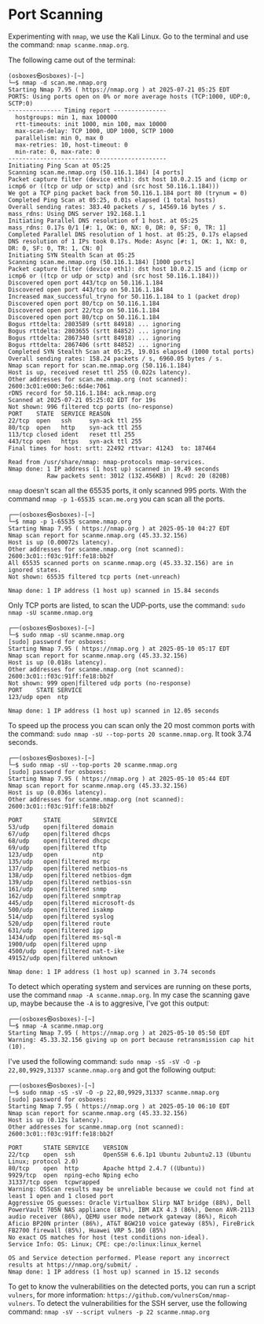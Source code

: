 # Port Scanning

Experimenting with `nmap`, we use the Kali Linux. Go to the terminal and use the command: `nmap scanme.nmap.org`.

The following came out of the terminal:

```console
(osboxes㉿osboxes)-[~]                                                                                                                                                                                                                  
└─$ nmap -d scan.me.nmap.org
Starting Nmap 7.95 ( https://nmap.org ) at 2025-07-21 05:25 EDT
PORTS: Using ports open on 0% or more average hosts (TCP:1000, UDP:0, SCTP:0)
--------------- Timing report ---------------
  hostgroups: min 1, max 100000
  rtt-timeouts: init 1000, min 100, max 10000
  max-scan-delay: TCP 1000, UDP 1000, SCTP 1000
  parallelism: min 0, max 0
  max-retries: 10, host-timeout: 0
  min-rate: 0, max-rate: 0
---------------------------------------------
Initiating Ping Scan at 05:25
Scanning scan.me.nmap.org (50.116.1.184) [4 ports]
Packet capture filter (device eth1): dst host 10.0.2.15 and (icmp or icmp6 or ((tcp or udp or sctp) and (src host 50.116.1.184)))
We got a TCP ping packet back from 50.116.1.184 port 80 (trynum = 0)
Completed Ping Scan at 05:25, 0.01s elapsed (1 total hosts)
Overall sending rates: 383.40 packets / s, 14569.16 bytes / s.
mass_rdns: Using DNS server 192.168.1.1
Initiating Parallel DNS resolution of 1 host. at 05:25
mass_rdns: 0.17s 0/1 [#: 1, OK: 0, NX: 0, DR: 0, SF: 0, TR: 1]
Completed Parallel DNS resolution of 1 host. at 05:25, 0.17s elapsed
DNS resolution of 1 IPs took 0.17s. Mode: Async [#: 1, OK: 1, NX: 0, DR: 0, SF: 0, TR: 1, CN: 0]
Initiating SYN Stealth Scan at 05:25
Scanning scan.me.nmap.org (50.116.1.184) [1000 ports]
Packet capture filter (device eth1): dst host 10.0.2.15 and (icmp or icmp6 or ((tcp or udp or sctp) and (src host 50.116.1.184)))
Discovered open port 443/tcp on 50.116.1.184
Discovered open port 443/tcp on 50.116.1.184
Increased max_successful_tryno for 50.116.1.184 to 1 (packet drop)
Discovered open port 80/tcp on 50.116.1.184
Discovered open port 22/tcp on 50.116.1.184
Discovered open port 80/tcp on 50.116.1.184
Bogus rttdelta: 2803589 (srtt 84918) ... ignoring
Bogus rttdelta: 2803655 (srtt 84852) ... ignoring
Bogus rttdelta: 2867340 (srtt 84918) ... ignoring
Bogus rttdelta: 2867406 (srtt 84852) ... ignoring
Completed SYN Stealth Scan at 05:25, 19.01s elapsed (1000 total ports)
Overall sending rates: 158.24 packets / s, 6960.05 bytes / s.
Nmap scan report for scan.me.nmap.org (50.116.1.184)
Host is up, received reset ttl 255 (0.022s latency).
Other addresses for scan.me.nmap.org (not scanned): 2600:3c01:e000:3e6::6d4e:7061
rDNS record for 50.116.1.184: ack.nmap.org
Scanned at 2025-07-21 05:25:02 EDT for 19s
Not shown: 996 filtered tcp ports (no-response)
PORT    STATE  SERVICE REASON
22/tcp  open   ssh     syn-ack ttl 255
80/tcp  open   http    syn-ack ttl 255
113/tcp closed ident   reset ttl 255
443/tcp open   https   syn-ack ttl 255
Final times for host: srtt: 22492 rttvar: 41243  to: 187464

Read from /usr/share/nmap: nmap-protocols nmap-services.
Nmap done: 1 IP address (1 host up) scanned in 19.49 seconds
           Raw packets sent: 3012 (132.456KB) | Rcvd: 20 (820B)
```

`nmap` doesn't scan all the 65535 ports, it only scanned 995 ports. With the command `nmap -p 1-65535 scan.me.org` you can scan all the ports.

```console
┌──(osboxes㉿osboxes)-[~]
└─$ nmap -p 1-65535 scanme.nmap.org                                                      
Starting Nmap 7.95 ( https://nmap.org ) at 2025-05-10 04:27 EDT
Nmap scan report for scanme.nmap.org (45.33.32.156)
Host is up (0.00072s latency).
Other addresses for scanme.nmap.org (not scanned): 2600:3c01::f03c:91ff:fe18:bb2f
All 65535 scanned ports on scanme.nmap.org (45.33.32.156) are in ignored states.
Not shown: 65535 filtered tcp ports (net-unreach)

Nmap done: 1 IP address (1 host up) scanned in 15.84 seconds
```

Only TCP ports are listed, to scan the UDP-ports, use the command: `sudo nmap -sU scanme.nmap.org`

```console
┌──(osboxes㉿osboxes)-[~]
└─$ sudo nmap -sU scanme.nmap.org
[sudo] password for osboxes: 
Starting Nmap 7.95 ( https://nmap.org ) at 2025-05-10 05:17 EDT
Nmap scan report for scanme.nmap.org (45.33.32.156)
Host is up (0.018s latency).
Other addresses for scanme.nmap.org (not scanned): 2600:3c01::f03c:91ff:fe18:bb2f
Not shown: 999 open|filtered udp ports (no-response)
PORT    STATE SERVICE
123/udp open  ntp

Nmap done: 1 IP address (1 host up) scanned in 12.05 seconds
```

To speed up the process you can scan only the 20 most common ports with the command: `sudo nmap -sU --top-ports 20 scanme.nmap.org`. It took 3.74 seconds.

```console
┌──(osboxes㉿osboxes)-[~]
└─$ sudo nmap -sU --top-ports 20 scanme.nmap.org
[sudo] password for osboxes: 
Starting Nmap 7.95 ( https://nmap.org ) at 2025-05-10 05:44 EDT
Nmap scan report for scanme.nmap.org (45.33.32.156)
Host is up (0.036s latency).
Other addresses for scanme.nmap.org (not scanned): 2600:3c01::f03c:91ff:fe18:bb2f

PORT      STATE         SERVICE
53/udp    open|filtered domain
67/udp    open|filtered dhcps
68/udp    open|filtered dhcpc
69/udp    open|filtered tftp
123/udp   open          ntp
135/udp   open|filtered msrpc
137/udp   open|filtered netbios-ns
138/udp   open|filtered netbios-dgm
139/udp   open|filtered netbios-ssn
161/udp   open|filtered snmp
162/udp   open|filtered snmptrap
445/udp   open|filtered microsoft-ds
500/udp   open|filtered isakmp
514/udp   open|filtered syslog
520/udp   open|filtered route
631/udp   open|filtered ipp
1434/udp  open|filtered ms-sql-m
1900/udp  open|filtered upnp
4500/udp  open|filtered nat-t-ike
49152/udp open|filtered unknown

Nmap done: 1 IP address (1 host up) scanned in 3.74 seconds
```

To detect which operating system and services are running on these ports, use the command `nmap -A scanme.nmap.org`.
In my case the scanning gave up, maybe because the `-A` is to aggresive, I've got this output:

```console
┌──(osboxes㉿osboxes)-[~]
└─$ nmap -A scanme.nmap.org                                                                           
Starting Nmap 7.95 ( https://nmap.org ) at 2025-05-10 05:50 EDT
Warning: 45.33.32.156 giving up on port because retransmission cap hit (10).
```

I've used the following command: `sudo nmap -sS -sV -O -p 22,80,9929,31337 scanme.nmap.org` and got the following output:

```console
┌──(osboxes㉿osboxes)-[~]
└─$ sudo nmap -sS -sV -O -p 22,80,9929,31337 scanme.nmap.org                                          
[sudo] password for osboxes: 
Starting Nmap 7.95 ( https://nmap.org ) at 2025-05-10 06:10 EDT
Nmap scan report for scanme.nmap.org (45.33.32.156)
Host is up (0.12s latency).
Other addresses for scanme.nmap.org (not scanned): 2600:3c01::f03c:91ff:fe18:bb2f

PORT      STATE SERVICE    VERSION
22/tcp    open  ssh        OpenSSH 6.6.1p1 Ubuntu 2ubuntu2.13 (Ubuntu Linux; protocol 2.0)
80/tcp    open  http       Apache httpd 2.4.7 ((Ubuntu))
9929/tcp  open  nping-echo Nping echo
31337/tcp open  tcpwrapped
Warning: OSScan results may be unreliable because we could not find at least 1 open and 1 closed port
Aggressive OS guesses: Oracle Virtualbox Slirp NAT bridge (88%), Dell PowerVault 705N NAS appliance (87%), IBM AIX 4.3 (86%), Denon AVR-2113 audio receiver (86%), QEMU user mode network gateway (86%), Ricoh Aficio BP20N printer (86%), AT&T BGW210 voice gateway (85%), FireBrick FB2700 firewall (85%), Huawei VRP 5.160 (85%)
No exact OS matches for host (test conditions non-ideal).
Service Info: OS: Linux; CPE: cpe:/o:linux:linux_kernel

OS and Service detection performed. Please report any incorrect results at https://nmap.org/submit/ .
Nmap done: 1 IP address (1 host up) scanned in 15.12 seconds
```

To get to know the vulnerabilities on the detected ports, you can run a script `vulners`, for more information: `https://github.com/vulnersCom/nmap-vulners`. To detect the vulnerabilities for the SSH server, use the following command: `nmap -sV --script vulners -p 22 scanme.nmap.org`
